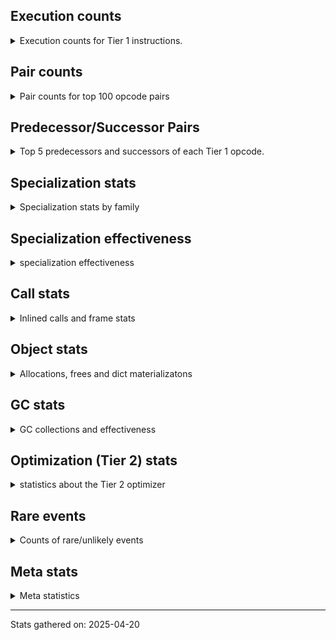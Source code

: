 ## Execution counts

<details>
<summary> Execution counts for Tier 1 instructions. </summary>


The "miss ratio" column shows the percentage of times the instruction
executed that it deoptimized. When this happens, the base unspecialized
instruction is not counted.

<table>
<thead>
<tr>
<th align="left">Name</th>
<th align="right">Base Count</th>
<th align="right">Head Count</th>
<th align="right">Change</th>
</tr>
</thead>
<tbody>
<tr>
<td align="left">JUMP_BACKWARD_NO_JIT</td>
<td align="right">87,289,257</td>
<td align="right">174</td>
<td align="right">-100.0%</td>
</tr>
<tr>
<td align="left">FOR_ITER_TUPLE</td>
<td align="right">1,426,041</td>
<td align="right">76,558</td>
<td align="right">-94.6%</td>
</tr>
<tr>
<td align="left">UNPACK_SEQUENCE_TWO_TUPLE</td>
<td align="right">1,430,142</td>
<td align="right">80,502</td>
<td align="right">-94.4%</td>
</tr>
<tr>
<td align="left">CONTAINS_OP_SET</td>
<td align="right">2,838,451</td>
<td align="right">774,340</td>
<td align="right">-72.7%</td>
</tr>
<tr>
<td align="left">TO_BOOL_INT</td>
<td align="right">4,386,758</td>
<td align="right">1,542,517</td>
<td align="right">-64.8%</td>
</tr>
<tr>
<td align="left">CALL_KW_BOUND_METHOD</td>
<td align="right">1,548,257</td>
<td align="right">768,127</td>
<td align="right">-50.4%</td>
</tr>
<tr>
<td align="left">JUMP_FORWARD</td>
<td align="right">2,843,238</td>
<td align="right">1,412,944</td>
<td align="right">-50.3%</td>
</tr>
<tr>
<td align="left">TO_BOOL_STR</td>
<td align="right">828,929</td>
<td align="right">412,713</td>
<td align="right">-50.2%</td>
</tr>
<tr>
<td align="left">COMPARE_OP</td>
<td align="right">1,425,135</td>
<td align="right">709,852</td>
<td align="right">-50.2%</td>
</tr>
<tr>
<td align="left">CALL_METHOD_DESCRIPTOR_FAST_WITH_KEYWORDS</td>
<td align="right">778,633</td>
<td align="right">388,209</td>
<td align="right">-50.1%</td>
</tr>
<tr>
<td align="left">COMPARE_OP_INT</td>
<td align="right">1,563,450</td>
<td align="right">783,140</td>
<td align="right">-49.9%</td>
</tr>
<tr>
<td align="left">CALL_LEN</td>
<td align="right">1,565,454</td>
<td align="right">785,129</td>
<td align="right">-49.8%</td>
</tr>
<tr>
<td align="left">CALL_BUILTIN_FAST</td>
<td align="right">9,060,374</td>
<td align="right">5,029,031</td>
<td align="right">-44.5%</td>
</tr>
<tr>
<td align="left">LOAD_CONST_MORTAL</td>
<td align="right">2,866,074</td>
<td align="right">1,625,686</td>
<td align="right">-43.3%</td>
</tr>
<tr>
<td align="left">TO_BOOL_LIST</td>
<td align="right">12,272,276</td>
<td align="right">7,148,463</td>
<td align="right">-41.8%</td>
</tr>
<tr>
<td align="left">UNPACK_SEQUENCE_TUPLE</td>
<td align="right">26,229,947</td>
<td align="right">15,919,594</td>
<td align="right">-39.3%</td>
</tr>
<tr>
<td align="left">STORE_FAST_STORE_FAST</td>
<td align="right">26,240,643</td>
<td align="right">15,929,823</td>
<td align="right">-39.3%</td>
</tr>
<tr>
<td align="left">POP_JUMP_IF_NONE</td>
<td align="right">9,558,519</td>
<td align="right">6,048,119</td>
<td align="right">-36.7%</td>
</tr>
<tr>
<td align="left">FOR_ITER</td>
<td align="right">14,497,092</td>
<td align="right">9,190,801</td>
<td align="right">-36.6%</td>
</tr>
<tr>
<td align="left">CALL_PY_GENERAL</td>
<td align="right">5,691,981</td>
<td align="right">3,627,830</td>
<td align="right">-36.3%</td>
</tr>
<tr>
<td align="left">LOAD_ATTR_METHOD_NO_DICT</td>
<td align="right">6,995,482</td>
<td align="right">4,473,003</td>
<td align="right">-36.1%</td>
</tr>
<tr>
<td align="left">CALL_NON_PY_GENERAL</td>
<td align="right">10,865,310</td>
<td align="right">6,963,564</td>
<td align="right">-35.9%</td>
</tr>
<tr>
<td align="left">BUILD_TUPLE</td>
<td align="right">27,540,986</td>
<td align="right">17,982,771</td>
<td align="right">-34.7%</td>
</tr>
<tr>
<td align="left">CALL_KW</td>
<td align="right">180</td>
<td align="right">240</td>
<td align="right">33.3%</td>
</tr>
<tr>
<td align="left">POP_JUMP_IF_TRUE</td>
<td align="right">23,925,426</td>
<td align="right">16,610,506</td>
<td align="right">-30.6%</td>
</tr>
<tr>
<td align="left">EXTENDED_ARG</td>
<td align="right">72,655,985</td>
<td align="right">50,474,189</td>
<td align="right">-30.5%</td>
</tr>
<tr>
<td align="left">POP_JUMP_IF_FALSE</td>
<td align="right">144,305,118</td>
<td align="right">102,034,221</td>
<td align="right">-29.3%</td>
</tr>
<tr>
<td align="left">TO_BOOL</td>
<td align="right">13,599,532</td>
<td align="right">9,620,302</td>
<td align="right">-29.3%</td>
</tr>
<tr>
<td align="left">STORE_DEREF</td>
<td align="right">1,447</td>
<td align="right">1,052</td>
<td align="right">-27.3%</td>
</tr>
<tr>
<td align="left">IS_OP</td>
<td align="right">103,563,196</td>
<td align="right">75,324,364</td>
<td align="right">-27.3%</td>
</tr>
<tr>
<td align="left">LOAD_FAST_BORROW</td>
<td align="right">393,416,529</td>
<td align="right">286,561,375</td>
<td align="right">-27.2%</td>
</tr>
<tr>
<td align="left">GET_ITER</td>
<td align="right">11,531,783</td>
<td align="right">8,491,089</td>
<td align="right">-26.4%</td>
</tr>
<tr>
<td align="left">CALL_ISINSTANCE</td>
<td align="right">10,871,720</td>
<td align="right">8,011,287</td>
<td align="right">-26.3%</td>
</tr>
<tr>
<td align="left">STORE_FAST</td>
<td align="right">147,085,760</td>
<td align="right">108,910,217</td>
<td align="right">-26.0%</td>
</tr>
<tr>
<td align="left">LOAD_FAST</td>
<td align="right">17,068,382</td>
<td align="right">12,647,426</td>
<td align="right">-25.9%</td>
</tr>
<tr>
<td align="left">CALL_TYPE_1</td>
<td align="right">5,823,732</td>
<td align="right">4,328,474</td>
<td align="right">-25.7%</td>
</tr>
<tr>
<td align="left">CALL_BUILTIN_O</td>
<td align="right">6,205,709</td>
<td align="right">4,645,508</td>
<td align="right">-25.1%</td>
</tr>
<tr>
<td align="left">LOAD_FAST_BORROW_LOAD_FAST_BORROW</td>
<td align="right">53,564,137</td>
<td align="right">40,170,263</td>
<td align="right">-25.0%</td>
</tr>
<tr>
<td align="left">LOAD_GLOBAL_MODULE</td>
<td align="right">143,686,681</td>
<td align="right">108,035,041</td>
<td align="right">-24.8%</td>
</tr>
<tr>
<td align="left">YIELD_VALUE</td>
<td align="right">81,314,272</td>
<td align="right">61,357,122</td>
<td align="right">-24.5%</td>
</tr>
<tr>
<td align="left">PUSH_NULL</td>
<td align="right">35,572,043</td>
<td align="right">26,923,996</td>
<td align="right">-24.3%</td>
</tr>
<tr>
<td align="left">LOAD_GLOBAL_BUILTIN</td>
<td align="right">28,433,396</td>
<td align="right">21,537,768</td>
<td align="right">-24.3%</td>
</tr>
<tr>
<td align="left">FOR_ITER_GEN</td>
<td align="right">64,640,710</td>
<td align="right">49,038,321</td>
<td align="right">-24.1%</td>
</tr>
<tr>
<td align="left">INTERPRETER_EXIT</td>
<td align="right">21,846,974</td>
<td align="right">16,643,493</td>
<td align="right">-23.8%</td>
</tr>
<tr>
<td align="left">POP_ITER</td>
<td align="right">6,872,949</td>
<td align="right">5,246,446</td>
<td align="right">-23.7%</td>
</tr>
<tr>
<td align="left">POP_TOP</td>
<td align="right">101,133,787</td>
<td align="right">77,339,913</td>
<td align="right">-23.5%</td>
</tr>
<tr>
<td align="left">RESUME_CHECK</td>
<td align="right">120,531,066</td>
<td align="right">92,394,660</td>
<td align="right">-23.3%</td>
</tr>
<tr>
<td align="left">LOAD_CONST_IMMORTAL</td>
<td align="right">53,446,977</td>
<td align="right">41,673,545</td>
<td align="right">-22.0%</td>
</tr>
<tr>
<td align="left">MAKE_CELL</td>
<td align="right">3,986</td>
<td align="right">3,129</td>
<td align="right">-21.5%</td>
</tr>
<tr>
<td align="left">MAKE_FUNCTION</td>
<td align="right">3,438</td>
<td align="right">2,713</td>
<td align="right">-21.1%</td>
</tr>
<tr>
<td align="left">LOAD_DEREF</td>
<td align="right">7,996</td>
<td align="right">6,344</td>
<td align="right">-20.7%</td>
</tr>
<tr>
<td align="left">TO_BOOL_BOOL</td>
<td align="right">22,770,500</td>
<td align="right">18,152,311</td>
<td align="right">-20.3%</td>
</tr>
<tr>
<td align="left">LOAD_SMALL_INT</td>
<td align="right">44,914,205</td>
<td align="right">35,848,410</td>
<td align="right">-20.2%</td>
</tr>
<tr>
<td align="left">BINARY_OP_SUBSCR_TUPLE_INT</td>
<td align="right">41,642,465</td>
<td align="right">33,451,398</td>
<td align="right">-19.7%</td>
</tr>
<tr>
<td align="left">RETURN_VALUE</td>
<td align="right">39,218,947</td>
<td align="right">31,673,531</td>
<td align="right">-19.2%</td>
</tr>
<tr>
<td align="left">SET_FUNCTION_ATTRIBUTE</td>
<td align="right">2,821</td>
<td align="right">2,293</td>
<td align="right">-18.7%</td>
</tr>
<tr>
<td align="left">FOR_ITER_LIST</td>
<td align="right">17,351,098</td>
<td align="right">14,360,432</td>
<td align="right">-17.2%</td>
</tr>
<tr>
<td align="left">STORE_SUBSCR_DICT</td>
<td align="right">4,269,889</td>
<td align="right">3,554,106</td>
<td align="right">-16.8%</td>
</tr>
<tr>
<td align="left">COPY_FREE_VARS</td>
<td align="right">4,270,280</td>
<td align="right">3,554,494</td>
<td align="right">-16.8%</td>
</tr>
<tr>
<td align="left">DICT_MERGE</td>
<td align="right">390,982</td>
<td align="right">325,461</td>
<td align="right">-16.8%</td>
</tr>
<tr>
<td align="left">LOAD_NAME</td>
<td align="right">9,701,632</td>
<td align="right">8,076,372</td>
<td align="right">-16.8%</td>
</tr>
<tr>
<td align="left">BUILD_MAP</td>
<td align="right">9,318,762</td>
<td align="right">7,757,644</td>
<td align="right">-16.8%</td>
</tr>
<tr>
<td align="left">BINARY_OP_SUBSCR_DICT</td>
<td align="right">4,269,333</td>
<td align="right">3,554,200</td>
<td align="right">-16.8%</td>
</tr>
<tr>
<td align="left">END_FOR</td>
<td align="right">390,831</td>
<td align="right">325,367</td>
<td align="right">-16.7%</td>
</tr>
<tr>
<td align="left">CALL_BUILTIN_FAST_WITH_KEYWORDS</td>
<td align="right">4,270,190</td>
<td align="right">3,555,111</td>
<td align="right">-16.7%</td>
</tr>
<tr>
<td align="left">CALL_BOUND_METHOD_EXACT_ARGS</td>
<td align="right">9,317,193</td>
<td align="right">7,756,972</td>
<td align="right">-16.7%</td>
</tr>
<tr>
<td align="left">LOAD_ATTR_SLOT</td>
<td align="right">9,323,467</td>
<td align="right">7,762,232</td>
<td align="right">-16.7%</td>
</tr>
<tr>
<td align="left">CALL_PY_EXACT_ARGS</td>
<td align="right">17,874,561</td>
<td align="right">14,882,889</td>
<td align="right">-16.7%</td>
</tr>
<tr>
<td align="left">CONTAINS_OP_DICT</td>
<td align="right">5,051,151</td>
<td align="right">4,205,972</td>
<td align="right">-16.7%</td>
</tr>
<tr>
<td align="left">RETURN_GENERATOR</td>
<td align="right">392,552</td>
<td align="right">326,885</td>
<td align="right">-16.7%</td>
</tr>
<tr>
<td align="left">CALL_FUNCTION_EX</td>
<td align="right">391,766</td>
<td align="right">326,237</td>
<td align="right">-16.7%</td>
</tr>
<tr>
<td align="left">CALL_BUILTIN_CLASS</td>
<td align="right">390,816</td>
<td align="right">325,476</td>
<td align="right">-16.7%</td>
</tr>
<tr>
<td align="left">LOAD_ATTR</td>
<td align="right">12,843,080</td>
<td align="right">10,697,010</td>
<td align="right">-16.7%</td>
</tr>
<tr>
<td align="left">LOAD_ATTR_INSTANCE_VALUE</td>
<td align="right">13,237,228</td>
<td align="right">11,025,724</td>
<td align="right">-16.7%</td>
</tr>
<tr>
<td align="left">LOAD_ATTR_METHOD_WITH_VALUES</td>
<td align="right">4,672,429</td>
<td align="right">3,892,036</td>
<td align="right">-16.7%</td>
</tr>
<tr>
<td align="left">SWAP</td>
<td align="right">4,283,409</td>
<td align="right">3,568,037</td>
<td align="right">-16.7%</td>
</tr>
<tr>
<td align="left">BINARY_OP_SUBSCR_LIST_INT</td>
<td align="right">391,315</td>
<td align="right">326,230</td>
<td align="right">-16.6%</td>
</tr>
<tr>
<td align="left">NOP</td>
<td align="right">1,175,484</td>
<td align="right">980,151</td>
<td align="right">-16.6%</td>
</tr>
<tr>
<td align="left">LOAD_GLOBAL</td>
<td align="right">3,148</td>
<td align="right">3,668</td>
<td align="right">16.5%</td>
</tr>
<tr>
<td align="left">BINARY_OP</td>
<td align="right">406,115</td>
<td align="right">340,514</td>
<td align="right">-16.2%</td>
</tr>
<tr>
<td align="left">POP_JUMP_IF_NOT_NONE</td>
<td align="right">406,137</td>
<td align="right">340,617</td>
<td align="right">-16.1%</td>
</tr>
<tr>
<td align="left">LOAD_ATTR_PROPERTY</td>
<td align="right">420</td>
<td align="right">355</td>
<td align="right">-15.5%</td>
</tr>
<tr>
<td align="left">DELETE_SUBSCR</td>
<td align="right">1,315</td>
<td align="right">1,112</td>
<td align="right">-15.4%</td>
</tr>
<tr>
<td align="left">CALL_METHOD_DESCRIPTOR_FAST</td>
<td align="right">510,078</td>
<td align="right">443,067</td>
<td align="right">-13.1%</td>
</tr>
<tr>
<td align="left">CALL_METHOD_DESCRIPTOR_NOARGS</td>
<td align="right">1,107</td>
<td align="right">971</td>
<td align="right">-12.3%</td>
</tr>
<tr>
<td align="left">TO_BOOL_NONE</td>
<td align="right">4,299</td>
<td align="right">3,811</td>
<td align="right">-11.4%</td>
</tr>
<tr>
<td align="left">IMPORT_NAME</td>
<td align="right">1,829</td>
<td align="right">1,629</td>
<td align="right">-10.9%</td>
</tr>
<tr>
<td align="left">IMPORT_FROM</td>
<td align="right">1,855</td>
<td align="right">1,655</td>
<td align="right">-10.8%</td>
</tr>
<tr>
<td align="left">LOAD_ATTR_NONDESCRIPTOR_WITH_VALUES</td>
<td align="right">2,065</td>
<td align="right">1,856</td>
<td align="right">-10.1%</td>
</tr>
<tr>
<td align="left">EXIT_INIT_CHECK</td>
<td align="right">1,542</td>
<td align="right">1,404</td>
<td align="right">-8.9%</td>
</tr>
<tr>
<td align="left">CALL_ALLOC_AND_ENTER_INIT</td>
<td align="right">1,542</td>
<td align="right">1,404</td>
<td align="right">-8.9%</td>
</tr>
<tr>
<td align="left">UNPACK_SEQUENCE</td>
<td align="right">614</td>
<td align="right">668</td>
<td align="right">8.8%</td>
</tr>
<tr>
<td align="left">CALL_METHOD_DESCRIPTOR_O</td>
<td align="right">3,153</td>
<td align="right">2,876</td>
<td align="right">-8.8%</td>
</tr>
<tr>
<td align="left">BUILD_LIST</td>
<td align="right">15,597</td>
<td align="right">14,320</td>
<td align="right">-8.2%</td>
</tr>
<tr>
<td align="left">LOAD_FAST_AND_CLEAR</td>
<td align="right">2,495</td>
<td align="right">2,346</td>
<td align="right">-6.0%</td>
</tr>
<tr>
<td align="left">CALL_KW_PY</td>
<td align="right">2,476</td>
<td align="right">2,332</td>
<td align="right">-5.8%</td>
</tr>
<tr>
<td align="left">CALL</td>
<td align="right">5,958</td>
<td align="right">6,291</td>
<td align="right">5.6%</td>
</tr>
<tr>
<td align="left">LOAD_ATTR_MODULE</td>
<td align="right">12,180,741</td>
<td align="right">11,530,576</td>
<td align="right">-5.3%</td>
</tr>
<tr>
<td align="left">CALL_LIST_APPEND</td>
<td align="right">10,171</td>
<td align="right">9,751</td>
<td align="right">-4.1%</td>
</tr>
<tr>
<td align="left">STORE_ATTR_INSTANCE_VALUE</td>
<td align="right">18,141</td>
<td align="right">17,433</td>
<td align="right">-3.9%</td>
</tr>
<tr>
<td align="left">STORE_ATTR_SLOT</td>
<td align="right">4,966</td>
<td align="right">4,790</td>
<td align="right">-3.5%</td>
</tr>
<tr>
<td align="left">COPY</td>
<td align="right">12,562</td>
<td align="right">12,151</td>
<td align="right">-3.3%</td>
</tr>
<tr>
<td align="left">FOR_ITER_RANGE</td>
<td align="right">131,713</td>
<td align="right">128,741</td>
<td align="right">-2.3%</td>
</tr>
<tr>
<td align="left">LIST_APPEND</td>
<td align="right">132,534</td>
<td align="right">129,557</td>
<td align="right">-2.2%</td>
</tr>
<tr>
<td align="left">CALL_KW_NON_PY</td>
<td align="right">132,950</td>
<td align="right">129,966</td>
<td align="right">-2.2%</td>
</tr>
<tr>
<td align="left">DELETE_ATTR</td>
<td align="right">65</td>
<td align="right">64</td>
<td align="right">-1.5%</td>
</tr>
<tr>
<td align="left">LOAD_ATTR_CLASS</td>
<td align="right">993</td>
<td align="right">978</td>
<td align="right">-1.5%</td>
</tr>
<tr>
<td align="left">LOAD_ATTR_CLASS_WITH_METACLASS_CHECK</td>
<td align="right">665</td>
<td align="right">658</td>
<td align="right">-1.1%</td>
</tr>
<tr>
<td align="left">BINARY_OP_SUBSCR_GETITEM</td>
<td align="right">290</td>
<td align="right">287</td>
<td align="right">-1.0%</td>
</tr>
<tr>
<td align="left">LOAD_ATTR_METHOD_LAZY_DICT</td>
<td align="right">196</td>
<td align="right">194</td>
<td align="right">-1.0%</td>
</tr>
<tr>
<td align="left">TO_BOOL_ALWAYS_TRUE</td>
<td align="right">654</td>
<td align="right">648</td>
<td align="right">-0.9%</td>
</tr>
<tr>
<td align="left">CALL_INTRINSIC_1</td>
<td align="right">460</td>
<td align="right">456</td>
<td align="right">-0.9%</td>
</tr>
<tr>
<td align="left">LIST_EXTEND</td>
<td align="right">466</td>
<td align="right">462</td>
<td align="right">-0.9%</td>
</tr>
<tr>
<td align="left">BINARY_OP_SUBTRACT_INT</td>
<td align="right">1,283</td>
<td align="right">1,272</td>
<td align="right">-0.9%</td>
</tr>
<tr>
<td align="left">BINARY_OP_ADD_UNICODE</td>
<td align="right">7,345</td>
<td align="right">7,286</td>
<td align="right">-0.8%</td>
</tr>
<tr>
<td align="left">BINARY_OP_SUBTRACT_FLOAT</td>
<td align="right">129</td>
<td align="right">128</td>
<td align="right">-0.8%</td>
</tr>
<tr>
<td align="left">UNPACK_SEQUENCE_LIST</td>
<td align="right">260</td>
<td align="right">258</td>
<td align="right">-0.8%</td>
</tr>
<tr>
<td align="left">LOAD_ATTR_NONDESCRIPTOR_NO_DICT</td>
<td align="right">782</td>
<td align="right">776</td>
<td align="right">-0.8%</td>
</tr>
<tr>
<td align="left">STORE_SLICE</td>
<td align="right">262</td>
<td align="right">260</td>
<td align="right">-0.8%</td>
</tr>
<tr>
<td align="left">JUMP_BACKWARD_NO_INTERRUPT</td>
<td align="right">3,410</td>
<td align="right">3,384</td>
<td align="right">-0.8%</td>
</tr>
<tr>
<td align="left">CHECK_EXC_MATCH</td>
<td align="right">3,422</td>
<td align="right">3,396</td>
<td align="right">-0.8%</td>
</tr>
<tr>
<td align="left">POP_EXCEPT</td>
<td align="right">3,422</td>
<td align="right">3,396</td>
<td align="right">-0.8%</td>
</tr>
<tr>
<td align="left">PUSH_EXC_INFO</td>
<td align="right">3,422</td>
<td align="right">3,396</td>
<td align="right">-0.8%</td>
</tr>
<tr>
<td align="left">LOAD_SUPER_ATTR_METHOD</td>
<td align="right">264</td>
<td align="right">262</td>
<td align="right">-0.8%</td>
</tr>
<tr>
<td align="left">STORE_FAST_LOAD_FAST</td>
<td align="right">847</td>
<td align="right">841</td>
<td align="right">-0.7%</td>
</tr>
<tr>
<td align="left">CONTAINS_OP</td>
<td align="right">3,560</td>
<td align="right">3,535</td>
<td align="right">-0.7%</td>
</tr>
<tr>
<td align="left">STORE_SUBSCR_LIST_INT</td>
<td align="right">1,876</td>
<td align="right">1,864</td>
<td align="right">-0.6%</td>
</tr>
<tr>
<td align="left">BINARY_OP_INPLACE_ADD_UNICODE</td>
<td align="right">157</td>
<td align="right">156</td>
<td align="right">-0.6%</td>
</tr>
<tr>
<td align="left">BINARY_OP_ADD_INT</td>
<td align="right">3,443</td>
<td align="right">3,424</td>
<td align="right">-0.6%</td>
</tr>
<tr>
<td align="left">LOAD_FAST_LOAD_FAST</td>
<td align="right">576</td>
<td align="right">573</td>
<td align="right">-0.5%</td>
</tr>
<tr>
<td align="left">COMPARE_OP_STR</td>
<td align="right">2,598</td>
<td align="right">2,585</td>
<td align="right">-0.5%</td>
</tr>
<tr>
<td align="left">STORE_ATTR</td>
<td align="right">3,752</td>
<td align="right">3,770</td>
<td align="right">0.5%</td>
</tr>
<tr>
<td align="left">RESUME</td>
<td align="right">638</td>
<td align="right">635</td>
<td align="right">-0.5%</td>
</tr>
<tr>
<td align="left">CALL_TUPLE_1</td>
<td align="right">857</td>
<td align="right">853</td>
<td align="right">-0.5%</td>
</tr>
<tr>
<td align="left">BINARY_SLICE</td>
<td align="right">1,858</td>
<td align="right">1,850</td>
<td align="right">-0.4%</td>
</tr>
<tr>
<td align="left">LOAD_CONST</td>
<td align="right">1,452</td>
<td align="right">1,446</td>
<td align="right">-0.4%</td>
</tr>
<tr>
<td align="left">CALL_STR_1</td>
<td align="right">10,879,113</td>
<td align="right">10,879,104</td>
<td align="right">-0.0%</td>
</tr>
<tr>
<td align="left">BINARY_OP_SUBSCR_STR_INT</td>
<td align="right">388</td>
<td align="right">388</td>
<td align="right">0.0%</td>
</tr>
<tr>
<td align="left">STORE_NAME</td>
<td align="right">258</td>
<td align="right">258</td>
<td align="right">0.0%</td>
</tr>
<tr>
<td align="left">BINARY_OP_EXTEND</td>
<td align="right">186</td>
<td align="right">186</td>
<td align="right">0.0%</td>
</tr>
<tr>
<td align="left">JUMP_BACKWARD</td>
<td align="right">98</td>
<td align="right">98</td>
<td align="right">0.0%</td>
</tr>
<tr>
<td align="left">STORE_SUBSCR</td>
<td align="right">69</td>
<td align="right">69</td>
<td align="right">0.0%</td>
</tr>
<tr>
<td align="left">LOAD_SPECIAL</td>
<td align="right">36</td>
<td align="right">36</td>
<td align="right">0.0%</td>
</tr>
<tr>
<td align="left">UNARY_NOT</td>
<td align="right">31</td>
<td align="right">31</td>
<td align="right">0.0%</td>
</tr>
<tr>
<td align="left">BINARY_OP_MULTIPLY_INT</td>
<td align="right">22</td>
<td align="right">22</td>
<td align="right">0.0%</td>
</tr>
<tr>
<td align="left">BUILD_SLICE</td>
<td align="right">21</td>
<td align="right">21</td>
<td align="right">0.0%</td>
</tr>
<tr>
<td align="left">LOAD_BUILD_CLASS</td>
<td align="right">18</td>
<td align="right">18</td>
<td align="right">0.0%</td>
</tr>
<tr>
<td align="left">LOAD_LOCALS</td>
<td align="right">18</td>
<td align="right">18</td>
<td align="right">0.0%</td>
</tr>
<tr>
<td align="left">LOAD_FAST_CHECK</td>
<td align="right">15</td>
<td align="right">15</td>
<td align="right">0.0%</td>
</tr>
<tr>
<td align="left">UNARY_INVERT</td>
<td align="right">8</td>
<td align="right">8</td>
<td align="right">0.0%</td>
</tr>
<tr>
<td align="left">LOAD_SUPER_ATTR</td>
<td align="right">4</td>
<td align="right">4</td>
<td align="right">0.0%</td>
</tr>
<tr>
<td align="left">COMPARE_OP_FLOAT</td>
<td align="right">2</td>
<td align="right">2</td>
<td align="right">0.0%</td>
</tr>
<tr>
<td align="left">JUMP_BACKWARD_JIT</td>
<td align="right"></td>
<td align="right">64,949,105</td>
<td align="right"></td>
</tr>
<tr>
<td align="left">ENTER_EXECUTOR</td>
<td align="right"></td>
<td align="right">1,404,033</td>
<td align="right"></td>
</tr>
<tr>
<td align="left">NOT_TAKEN</td>
<td align="right"></td>
<td align="right">765,893</td>
<td align="right"></td>
</tr>
</tbody>
</table>


</details>

## Pair counts

<details>
<summary> Pair counts for top 100 opcode pairs </summary>


Pairs of specialized operations that deoptimize and are then followed by
the corresponding unspecialized instruction are not counted as pairs.

Not included in comparative output.


</details>

## Predecessor/Successor Pairs

<details>
<summary> Top 5 predecessors and successors of each Tier 1 opcode. </summary>


This does not include the unspecialized instructions that occur after a
specialized instruction deoptimizes.

Not included in comparative output.


</details>

## Specialization stats

<details>
<summary> Specialization stats by family </summary>

### BINARY_OP

<details>
<summary> specialization stats for BINARY_OP family </summary>

<table>
<thead>
<tr>
<th align="left">Kind</th>
<th align="right">Base Count</th>
<th align="right">Base Ratio</th>
<th align="right">Head Count</th>
<th align="right">Head Ratio</th>
<th align="right">Change</th>
</tr>
</thead>
<tbody>
<tr>
<td align="left">
hit
<details>
<summary>ⓘ</summary>

Specialized instructions that complete.
</details>
</td>
<td align="right">46,707,611</td>
<td align="right">99.1%</td>
<td align="right">37,671,147</td>
<td align="right">99.1%</td>
<td align="right">-19.3%</td>
</tr>
<tr>
<td align="left">
deferred
<details>
<summary>ⓘ</summary>

Lists the number of "deferred" (i.e. not specialized) instructions executed.
</details>
</td>
<td align="right">404,586</td>
<td align="right">0.9%</td>
<td align="right">338,939</td>
<td align="right">0.9%</td>
<td align="right">-16.2%</td>
</tr>
<tr>
<td align="left">
miss
<details>
<summary>ⓘ</summary>

Specialized instructions that deopt.
</details>
</td>
<td align="right">33</td>
<td align="right">0.0%</td>
<td align="right">33</td>
<td align="right">0.0%</td>
<td align="right">0.0%</td>
</tr>
</tbody>
</table>

<table>
<thead>
<tr>
<th align="left">Success</th>
<th align="right">Base Count</th>
<th align="right">Base Ratio</th>
<th align="right">Head Count</th>
<th align="right">Head Ratio</th>
<th align="right">Change</th>
</tr>
</thead>
<tbody>
<tr>
<td align="left">Success</td>
<td align="right">343</td>
<td align="right">22.4%</td>
<td align="right">363</td>
<td align="right">23.0%</td>
<td align="right">5.8%</td>
</tr>
<tr>
<td align="left">Failure</td>
<td align="right">1,186</td>
<td align="right">77.6%</td>
<td align="right">1,212</td>
<td align="right">77.0%</td>
<td align="right">2.2%</td>
</tr>
</tbody>
</table>

<table>
<thead>
<tr>
<th align="left">Failure kind</th>
<th align="right">Base Count</th>
<th align="right">Base Ratio</th>
<th align="right">Head Count</th>
<th align="right">Head Ratio</th>
<th align="right">Change</th>
</tr>
</thead>
<tbody>
<tr>
<td align="left">add other</td>
<td align="right">115</td>
<td align="right">9.7%</td>
<td align="right">132</td>
<td align="right">10.9%</td>
<td align="right">14.8%</td>
</tr>
<tr>
<td align="left">remainder</td>
<td align="right">347</td>
<td align="right">29.3%</td>
<td align="right">364</td>
<td align="right">30.0%</td>
<td align="right">4.9%</td>
</tr>
<tr>
<td align="left">subscr tuple slice</td>
<td align="right">111</td>
<td align="right">9.4%</td>
<td align="right">109</td>
<td align="right">9.0%</td>
<td align="right">-1.8%</td>
</tr>
<tr>
<td align="left">subscr list slice</td>
<td align="right">171</td>
<td align="right">14.4%</td>
<td align="right">169</td>
<td align="right">13.9%</td>
<td align="right">-1.2%</td>
</tr>
<tr>
<td align="left">out of range</td>
<td align="right">311</td>
<td align="right">26.2%</td>
<td align="right">309</td>
<td align="right">25.5%</td>
<td align="right">-0.6%</td>
</tr>
<tr>
<td align="left">multiply different types</td>
<td align="right">129</td>
<td align="right">10.9%</td>
<td align="right">129</td>
<td align="right">10.6%</td>
<td align="right">0.0%</td>
</tr>
<tr>
<td align="left">and different types</td>
<td align="right">2</td>
<td align="right">0.2%</td>
<td align="right"></td>
<td align="right"></td>
<td align="right"></td>
</tr>
</tbody>
</table>


</details>

### BINARY_SLICE

<details>
<summary> specialization stats for BINARY_SLICE family </summary>

<table>
<thead>
<tr>
<th align="left">Kind</th>
<th align="right">Base Count</th>
<th align="right">Base Ratio</th>
<th align="right">Head Count</th>
<th align="right">Head Ratio</th>
<th align="right">Change</th>
</tr>
</thead>
<tbody>
<tr>
<td align="left">
deferred
<details>
<summary>ⓘ</summary>

Lists the number of "deferred" (i.e. not specialized) instructions executed.
</details>
</td>
<td align="right">1,858</td>
<td align="right">100.0%</td>
<td align="right">1,850</td>
<td align="right">100.0%</td>
<td align="right">-0.4%</td>
</tr>
</tbody>
</table>


</details>

### CALL

<details>
<summary> specialization stats for CALL family </summary>

<table>
<thead>
<tr>
<th align="left">Kind</th>
<th align="right">Base Count</th>
<th align="right">Base Ratio</th>
<th align="right">Head Count</th>
<th align="right">Head Ratio</th>
<th align="right">Change</th>
</tr>
</thead>
<tbody>
<tr>
<td align="left">
hit
<details>
<summary>ⓘ</summary>

Specialized instructions that complete.
</details>
</td>
<td align="right">86,877,565</td>
<td align="right">100.0%</td>
<td align="right">68,799,088</td>
<td align="right">100.0%</td>
<td align="right">-20.8%</td>
</tr>
<tr>
<td align="left">
miss
<details>
<summary>ⓘ</summary>

Specialized instructions that deopt.
</details>
</td>
<td align="right">4,031</td>
<td align="right">0.0%</td>
<td align="right">3,996</td>
<td align="right">0.0%</td>
<td align="right">-0.9%</td>
</tr>
<tr>
<td align="left">
deferred
<details>
<summary>ⓘ</summary>

Lists the number of "deferred" (i.e. not specialized) instructions executed.
</details>
</td>
<td align="right">5,739</td>
<td align="right">0.0%</td>
<td align="right">5,698</td>
<td align="right">0.0%</td>
<td align="right">-0.7%</td>
</tr>
</tbody>
</table>

<table>
<thead>
<tr>
<th align="left">Success</th>
<th align="right">Base Count</th>
<th align="right">Base Ratio</th>
<th align="right">Head Count</th>
<th align="right">Head Ratio</th>
<th align="right">Change</th>
</tr>
</thead>
<tbody>
<tr>
<td align="left">Success</td>
<td align="right">4,250</td>
<td align="right">100.0%</td>
<td align="right">4,589</td>
<td align="right">100.0%</td>
<td align="right">8.0%</td>
</tr>
<tr>
<td align="left">Failure</td>
<td align="right">0</td>
<td align="right">0.0%</td>
<td align="right">0</td>
<td align="right">0.0%</td>
<td align="right"></td>
</tr>
</tbody>
</table>

<table>
<thead>
<tr>
<th align="left">Failure kind</th>
<th align="right">Base Count</th>
<th align="right">Base Ratio</th>
<th align="right">Head Count</th>
<th align="right">Head Ratio</th>
<th align="right">Change</th>
</tr>
</thead>
<tbody>
<tr>
<td align="left">init not python</td>
<td align="right">1</td>
<td align="right">1 / 0 !!</td>
<td align="right">21</td>
<td align="right">21 / 0 !!</td>
<td align="right">2,000.0%</td>
</tr>
</tbody>
</table>


</details>

### CALL_KW

<details>
<summary> specialization stats for CALL_KW family </summary>

<table>
<thead>
<tr>
<th align="left">Kind</th>
<th align="right">Base Count</th>
<th align="right">Base Ratio</th>
<th align="right">Head Count</th>
<th align="right">Head Ratio</th>
<th align="right">Change</th>
</tr>
</thead>
<tbody>
<tr>
<td align="left">
deferred
<details>
<summary>ⓘ</summary>

Lists the number of "deferred" (i.e. not specialized) instructions executed.
</details>
</td>
<td align="right">28</td>
<td align="right">15.6%</td>
<td align="right">28</td>
<td align="right">11.7%</td>
<td align="right">0.0%</td>
</tr>
</tbody>
</table>

<table>
<thead>
<tr>
<th align="left">Success</th>
<th align="right">Base Count</th>
<th align="right">Base Ratio</th>
<th align="right">Head Count</th>
<th align="right">Head Ratio</th>
<th align="right">Change</th>
</tr>
</thead>
<tbody>
<tr>
<td align="left">Success</td>
<td align="right">152</td>
<td align="right">100.0%</td>
<td align="right">212</td>
<td align="right">100.0%</td>
<td align="right">39.5%</td>
</tr>
<tr>
<td align="left">Failure</td>
<td align="right">0</td>
<td align="right">0.0%</td>
<td align="right">0</td>
<td align="right">0.0%</td>
<td align="right"></td>
</tr>
</tbody>
</table>


</details>

### COMPARE_OP

<details>
<summary> specialization stats for COMPARE_OP family </summary>

<table>
<thead>
<tr>
<th align="left">Kind</th>
<th align="right">Base Count</th>
<th align="right">Base Ratio</th>
<th align="right">Head Count</th>
<th align="right">Head Ratio</th>
<th align="right">Change</th>
</tr>
</thead>
<tbody>
<tr>
<td align="left">
deferred
<details>
<summary>ⓘ</summary>

Lists the number of "deferred" (i.e. not specialized) instructions executed.
</details>
</td>
<td align="right">1,424,383</td>
<td align="right">47.6%</td>
<td align="right">709,274</td>
<td align="right">47.4%</td>
<td align="right">-50.2%</td>
</tr>
<tr>
<td align="left">
hit
<details>
<summary>ⓘ</summary>

Specialized instructions that complete.
</details>
</td>
<td align="right">1,566,040</td>
<td align="right">52.4%</td>
<td align="right">785,717</td>
<td align="right">52.5%</td>
<td align="right">-49.8%</td>
</tr>
<tr>
<td align="left">
miss
<details>
<summary>ⓘ</summary>

Specialized instructions that deopt.
</details>
</td>
<td align="right">10</td>
<td align="right">0.0%</td>
<td align="right">10</td>
<td align="right">0.0%</td>
<td align="right">0.0%</td>
</tr>
</tbody>
</table>

<table>
<thead>
<tr>
<th align="left">Success</th>
<th align="right">Base Count</th>
<th align="right">Base Ratio</th>
<th align="right">Head Count</th>
<th align="right">Head Ratio</th>
<th align="right">Change</th>
</tr>
</thead>
<tbody>
<tr>
<td align="left">Failure</td>
<td align="right">576</td>
<td align="right">76.6%</td>
<td align="right">402</td>
<td align="right">69.6%</td>
<td align="right">-30.2%</td>
</tr>
<tr>
<td align="left">Success</td>
<td align="right">176</td>
<td align="right">23.4%</td>
<td align="right">176</td>
<td align="right">30.4%</td>
<td align="right">0.0%</td>
</tr>
</tbody>
</table>

<table>
<thead>
<tr>
<th align="left">Failure kind</th>
<th align="right">Base Count</th>
<th align="right">Base Ratio</th>
<th align="right">Head Count</th>
<th align="right">Head Ratio</th>
<th align="right">Change</th>
</tr>
</thead>
<tbody>
<tr>
<td align="left">different types</td>
<td align="right">440</td>
<td align="right">76.4%</td>
<td align="right">266</td>
<td align="right">66.2%</td>
<td align="right">-39.5%</td>
</tr>
<tr>
<td align="left">tuple</td>
<td align="right">93</td>
<td align="right">16.1%</td>
<td align="right">93</td>
<td align="right">23.1%</td>
<td align="right">0.0%</td>
</tr>
<tr>
<td align="left">other</td>
<td align="right">43</td>
<td align="right">7.5%</td>
<td align="right">43</td>
<td align="right">10.7%</td>
<td align="right">0.0%</td>
</tr>
</tbody>
</table>


</details>

### CONTAINS_OP

<details>
<summary> specialization stats for CONTAINS_OP family </summary>

<table>
<thead>
<tr>
<th align="left">Kind</th>
<th align="right">Base Count</th>
<th align="right">Base Ratio</th>
<th align="right">Head Count</th>
<th align="right">Head Ratio</th>
<th align="right">Change</th>
</tr>
</thead>
<tbody>
<tr>
<td align="left">
hit
<details>
<summary>ⓘ</summary>

Specialized instructions that complete.
</details>
</td>
<td align="right">7,889,602</td>
<td align="right">100.0%</td>
<td align="right">4,980,312</td>
<td align="right">99.9%</td>
<td align="right">-36.9%</td>
</tr>
<tr>
<td align="left">
deferred
<details>
<summary>ⓘ</summary>

Lists the number of "deferred" (i.e. not specialized) instructions executed.
</details>
</td>
<td align="right">3,216</td>
<td align="right">0.0%</td>
<td align="right">3,191</td>
<td align="right">0.1%</td>
<td align="right">-0.8%</td>
</tr>
</tbody>
</table>

<table>
<thead>
<tr>
<th align="left">Success</th>
<th align="right">Base Count</th>
<th align="right">Base Ratio</th>
<th align="right">Head Count</th>
<th align="right">Head Ratio</th>
<th align="right">Change</th>
</tr>
</thead>
<tbody>
<tr>
<td align="left">Success</td>
<td align="right">8</td>
<td align="right">2.3%</td>
<td align="right">8</td>
<td align="right">2.3%</td>
<td align="right">0.0%</td>
</tr>
<tr>
<td align="left">Failure</td>
<td align="right">336</td>
<td align="right">97.7%</td>
<td align="right">336</td>
<td align="right">97.7%</td>
<td align="right">0.0%</td>
</tr>
</tbody>
</table>

<table>
<thead>
<tr>
<th align="left">Failure kind</th>
<th align="right">Base Count</th>
<th align="right">Base Ratio</th>
<th align="right">Head Count</th>
<th align="right">Head Ratio</th>
<th align="right">Change</th>
</tr>
</thead>
<tbody>
<tr>
<td align="left">str</td>
<td align="right">203</td>
<td align="right">60.4%</td>
<td align="right">203</td>
<td align="right">60.4%</td>
<td align="right">0.0%</td>
</tr>
<tr>
<td align="left">list</td>
<td align="right">90</td>
<td align="right">26.8%</td>
<td align="right">90</td>
<td align="right">26.8%</td>
<td align="right">0.0%</td>
</tr>
<tr>
<td align="left">other</td>
<td align="right">43</td>
<td align="right">12.8%</td>
<td align="right">43</td>
<td align="right">12.8%</td>
<td align="right">0.0%</td>
</tr>
</tbody>
</table>


</details>

### FOR_ITER

<details>
<summary> specialization stats for FOR_ITER family </summary>

<table>
<thead>
<tr>
<th align="left">Kind</th>
<th align="right">Base Count</th>
<th align="right">Base Ratio</th>
<th align="right">Head Count</th>
<th align="right">Head Ratio</th>
<th align="right">Change</th>
</tr>
</thead>
<tbody>
<tr>
<td align="left">
deferred
<details>
<summary>ⓘ</summary>

Lists the number of "deferred" (i.e. not specialized) instructions executed.
</details>
</td>
<td align="right">14,492,247</td>
<td align="right">14.8%</td>
<td align="right">9,187,296</td>
<td align="right">12.6%</td>
<td align="right">-36.6%</td>
</tr>
<tr>
<td align="left">
hit
<details>
<summary>ⓘ</summary>

Specialized instructions that complete.
</details>
</td>
<td align="right">83,541,608</td>
<td align="right">85.2%</td>
<td align="right">63,596,511</td>
<td align="right">87.4%</td>
<td align="right">-23.9%</td>
</tr>
<tr>
<td align="left">
miss
<details>
<summary>ⓘ</summary>

Specialized instructions that deopt.
</details>
</td>
<td align="right">7,954</td>
<td align="right">0.0%</td>
<td align="right">7,541</td>
<td align="right">0.0%</td>
<td align="right">-5.2%</td>
</tr>
</tbody>
</table>

<table>
<thead>
<tr>
<th align="left">Success</th>
<th align="right">Base Count</th>
<th align="right">Base Ratio</th>
<th align="right">Head Count</th>
<th align="right">Head Ratio</th>
<th align="right">Change</th>
</tr>
</thead>
<tbody>
<tr>
<td align="left">Failure</td>
<td align="right">4,753</td>
<td align="right">95.8%</td>
<td align="right">3,412</td>
<td align="right">94.3%</td>
<td align="right">-28.2%</td>
</tr>
<tr>
<td align="left">Success</td>
<td align="right">207</td>
<td align="right">4.2%</td>
<td align="right">207</td>
<td align="right">5.7%</td>
<td align="right">0.0%</td>
</tr>
</tbody>
</table>

<table>
<thead>
<tr>
<th align="left">Failure kind</th>
<th align="right">Base Count</th>
<th align="right">Base Ratio</th>
<th align="right">Head Count</th>
<th align="right">Head Ratio</th>
<th align="right">Change</th>
</tr>
</thead>
<tbody>
<tr>
<td align="left">itertools</td>
<td align="right">1,179</td>
<td align="right">24.8%</td>
<td align="right">295</td>
<td align="right">8.6%</td>
<td align="right">-75.0%</td>
</tr>
<tr>
<td align="left">dict items</td>
<td align="right">43</td>
<td align="right">0.9%</td>
<td align="right">22</td>
<td align="right">0.6%</td>
<td align="right">-48.8%</td>
</tr>
<tr>
<td align="left">other</td>
<td align="right">1,354</td>
<td align="right">28.5%</td>
<td align="right">1,117</td>
<td align="right">32.7%</td>
<td align="right">-17.5%</td>
</tr>
<tr>
<td align="left">dict values</td>
<td align="right">1,846</td>
<td align="right">38.8%</td>
<td align="right">1,651</td>
<td align="right">48.4%</td>
<td align="right">-10.6%</td>
</tr>
<tr>
<td align="left">set</td>
<td align="right">56</td>
<td align="right">1.2%</td>
<td align="right">53</td>
<td align="right">1.6%</td>
<td align="right">-5.4%</td>
</tr>
<tr>
<td align="left">zip</td>
<td align="right">118</td>
<td align="right">2.5%</td>
<td align="right">117</td>
<td align="right">3.4%</td>
<td align="right">-0.8%</td>
</tr>
<tr>
<td align="left">dict keys</td>
<td align="right">91</td>
<td align="right">1.9%</td>
<td align="right">91</td>
<td align="right">2.7%</td>
<td align="right">0.0%</td>
</tr>
<tr>
<td align="left">enumerate</td>
<td align="right">66</td>
<td align="right">1.4%</td>
<td align="right">66</td>
<td align="right">1.9%</td>
<td align="right">0.0%</td>
</tr>
</tbody>
</table>


</details>

### LOAD_ATTR

<details>
<summary> specialization stats for LOAD_ATTR family </summary>

<table>
<thead>
<tr>
<th align="left">Kind</th>
<th align="right">Base Count</th>
<th align="right">Base Ratio</th>
<th align="right">Head Count</th>
<th align="right">Head Ratio</th>
<th align="right">Change</th>
</tr>
</thead>
<tbody>
<tr>
<td align="left">
deferred
<details>
<summary>ⓘ</summary>

Lists the number of "deferred" (i.e. not specialized) instructions executed.
</details>
</td>
<td align="right">12,835,469</td>
<td align="right">21.7%</td>
<td align="right">10,689,334</td>
<td align="right">21.6%</td>
<td align="right">-16.7%</td>
</tr>
<tr>
<td align="left">
hit
<details>
<summary>ⓘ</summary>

Specialized instructions that complete.
</details>
</td>
<td align="right">46,410,257</td>
<td align="right">78.3%</td>
<td align="right">38,684,207</td>
<td align="right">78.3%</td>
<td align="right">-16.6%</td>
</tr>
<tr>
<td align="left">
miss
<details>
<summary>ⓘ</summary>

Specialized instructions that deopt.
</details>
</td>
<td align="right">4,211</td>
<td align="right">0.0%</td>
<td align="right">4,181</td>
<td align="right">0.0%</td>
<td align="right">-0.7%</td>
</tr>
</tbody>
</table>

<table>
<thead>
<tr>
<th align="left">Success</th>
<th align="right">Base Count</th>
<th align="right">Base Ratio</th>
<th align="right">Head Count</th>
<th align="right">Head Ratio</th>
<th align="right">Change</th>
</tr>
</thead>
<tbody>
<tr>
<td align="left">Success</td>
<td align="right">2,770</td>
<td align="right">37.4%</td>
<td align="right">3,410</td>
<td align="right">45.6%</td>
<td align="right">23.1%</td>
</tr>
<tr>
<td align="left">Failure</td>
<td align="right">4,640</td>
<td align="right">62.6%</td>
<td align="right">4,066</td>
<td align="right">54.4%</td>
<td align="right">-12.4%</td>
</tr>
</tbody>
</table>

<table>
<thead>
<tr>
<th align="left">Failure kind</th>
<th align="right">Base Count</th>
<th align="right">Base Ratio</th>
<th align="right">Head Count</th>
<th align="right">Head Ratio</th>
<th align="right">Change</th>
</tr>
</thead>
<tbody>
<tr>
<td align="left">not managed dict</td>
<td align="right">2</td>
<td align="right">0.0%</td>
<td align="right">3</td>
<td align="right">0.1%</td>
<td align="right">50.0%</td>
</tr>
<tr>
<td align="left">class method obj</td>
<td align="right">3,339</td>
<td align="right">72.0%</td>
<td align="right">2,816</td>
<td align="right">69.3%</td>
<td align="right">-15.7%</td>
</tr>
<tr>
<td align="left">method</td>
<td align="right">919</td>
<td align="right">19.8%</td>
<td align="right">871</td>
<td align="right">21.4%</td>
<td align="right">-5.2%</td>
</tr>
<tr>
<td align="left">overriding descriptor</td>
<td align="right">50</td>
<td align="right">1.1%</td>
<td align="right">48</td>
<td align="right">1.2%</td>
<td align="right">-4.0%</td>
</tr>
<tr>
<td align="left">metaclass attribute</td>
<td align="right">102</td>
<td align="right">2.2%</td>
<td align="right">100</td>
<td align="right">2.5%</td>
<td align="right">-2.0%</td>
</tr>
<tr>
<td align="left">class attr simple</td>
<td align="right">139</td>
<td align="right">3.0%</td>
<td align="right">140</td>
<td align="right">3.4%</td>
<td align="right">0.7%</td>
</tr>
</tbody>
</table>


</details>

### LOAD_GLOBAL

<details>
<summary> specialization stats for LOAD_GLOBAL family </summary>

<table>
<thead>
<tr>
<th align="left">Kind</th>
<th align="right">Base Count</th>
<th align="right">Base Ratio</th>
<th align="right">Head Count</th>
<th align="right">Head Ratio</th>
<th align="right">Change</th>
</tr>
</thead>
<tbody>
<tr>
<td align="left">
hit
<details>
<summary>ⓘ</summary>

Specialized instructions that complete.
</details>
</td>
<td align="right">172,118,188</td>
<td align="right">100.0%</td>
<td align="right">129,570,947</td>
<td align="right">100.0%</td>
<td align="right">-24.7%</td>
</tr>
<tr>
<td align="left">
miss
<details>
<summary>ⓘ</summary>

Specialized instructions that deopt.
</details>
</td>
<td align="right">1,889</td>
<td align="right">0.0%</td>
<td align="right">1,862</td>
<td align="right">0.0%</td>
<td align="right">-1.4%</td>
</tr>
<tr>
<td align="left">
deferred
<details>
<summary>ⓘ</summary>

Lists the number of "deferred" (i.e. not specialized) instructions executed.
</details>
</td>
<td align="right">500</td>
<td align="right">0.0%</td>
<td align="right">500</td>
<td align="right">0.0%</td>
<td align="right">0.0%</td>
</tr>
</tbody>
</table>

<table>
<thead>
<tr>
<th align="left">Success</th>
<th align="right">Base Count</th>
<th align="right">Base Ratio</th>
<th align="right">Head Count</th>
<th align="right">Head Ratio</th>
<th align="right">Change</th>
</tr>
</thead>
<tbody>
<tr>
<td align="left">Success</td>
<td align="right">2,648</td>
<td align="right">100.0%</td>
<td align="right">3,168</td>
<td align="right">100.0%</td>
<td align="right">19.6%</td>
</tr>
<tr>
<td align="left">Failure</td>
<td align="right">0</td>
<td align="right">0.0%</td>
<td align="right">0</td>
<td align="right">0.0%</td>
<td align="right"></td>
</tr>
</tbody>
</table>


</details>

### LOAD_SUPER_ATTR

<details>
<summary> specialization stats for LOAD_SUPER_ATTR family </summary>

<table>
<thead>
<tr>
<th align="left">Kind</th>
<th align="right">Base Count</th>
<th align="right">Base Ratio</th>
<th align="right">Head Count</th>
<th align="right">Head Ratio</th>
<th align="right">Change</th>
</tr>
</thead>
<tbody>
<tr>
<td align="left">
hit
<details>
<summary>ⓘ</summary>

Specialized instructions that complete.
</details>
</td>
<td align="right">264</td>
<td align="right">98.5%</td>
<td align="right">262</td>
<td align="right">98.5%</td>
<td align="right">-0.8%</td>
</tr>
<tr>
<td align="left">
deferred
<details>
<summary>ⓘ</summary>

Lists the number of "deferred" (i.e. not specialized) instructions executed.
</details>
</td>
<td align="right">2</td>
<td align="right">0.7%</td>
<td align="right">2</td>
<td align="right">0.8%</td>
<td align="right">0.0%</td>
</tr>
</tbody>
</table>

<table>
<thead>
<tr>
<th align="left">Success</th>
<th align="right">Base Count</th>
<th align="right">Base Ratio</th>
<th align="right">Head Count</th>
<th align="right">Head Ratio</th>
<th align="right">Change</th>
</tr>
</thead>
<tbody>
<tr>
<td align="left">Success</td>
<td align="right">2</td>
<td align="right">100.0%</td>
<td align="right">2</td>
<td align="right">100.0%</td>
<td align="right">0.0%</td>
</tr>
<tr>
<td align="left">Failure</td>
<td align="right">0</td>
<td align="right">0.0%</td>
<td align="right">0</td>
<td align="right">0.0%</td>
<td align="right"></td>
</tr>
</tbody>
</table>


</details>

### STORE_ATTR

<details>
<summary> specialization stats for STORE_ATTR family </summary>

<table>
<thead>
<tr>
<th align="left">Kind</th>
<th align="right">Base Count</th>
<th align="right">Base Ratio</th>
<th align="right">Head Count</th>
<th align="right">Head Ratio</th>
<th align="right">Change</th>
</tr>
</thead>
<tbody>
<tr>
<td align="left">
deferred
<details>
<summary>ⓘ</summary>

Lists the number of "deferred" (i.e. not specialized) instructions executed.
</details>
</td>
<td align="right">1,958</td>
<td align="right">7.3%</td>
<td align="right">1,813</td>
<td align="right">7.0%</td>
<td align="right">-7.4%</td>
</tr>
<tr>
<td align="left">
hit
<details>
<summary>ⓘ</summary>

Specialized instructions that complete.
</details>
</td>
<td align="right">23,107</td>
<td align="right">86.0%</td>
<td align="right">22,223</td>
<td align="right">85.5%</td>
<td align="right">-3.8%</td>
</tr>
</tbody>
</table>

<table>
<thead>
<tr>
<th align="left">Success</th>
<th align="right">Base Count</th>
<th align="right">Base Ratio</th>
<th align="right">Head Count</th>
<th align="right">Head Ratio</th>
<th align="right">Change</th>
</tr>
</thead>
<tbody>
<tr>
<td align="left">Success</td>
<td align="right">1,312</td>
<td align="right">73.1%</td>
<td align="right">1,492</td>
<td align="right">76.2%</td>
<td align="right">13.7%</td>
</tr>
<tr>
<td align="left">Failure</td>
<td align="right">482</td>
<td align="right">26.9%</td>
<td align="right">465</td>
<td align="right">23.8%</td>
<td align="right">-3.5%</td>
</tr>
</tbody>
</table>

<table>
<thead>
<tr>
<th align="left">Failure kind</th>
<th align="right">Base Count</th>
<th align="right">Base Ratio</th>
<th align="right">Head Count</th>
<th align="right">Head Ratio</th>
<th align="right">Change</th>
</tr>
</thead>
<tbody>
<tr>
<td align="left">overriding descriptor</td>
<td align="right">330</td>
<td align="right">68.5%</td>
<td align="right">315</td>
<td align="right">67.7%</td>
<td align="right">-4.5%</td>
</tr>
<tr>
<td align="left">method</td>
<td align="right">130</td>
<td align="right">27.0%</td>
<td align="right">128</td>
<td align="right">27.5%</td>
<td align="right">-1.5%</td>
</tr>
<tr>
<td align="left">property</td>
<td align="right">22</td>
<td align="right">4.6%</td>
<td align="right">22</td>
<td align="right">4.7%</td>
<td align="right">0.0%</td>
</tr>
</tbody>
</table>


</details>

### STORE_SLICE

<details>
<summary> specialization stats for STORE_SLICE family </summary>

<table>
<thead>
<tr>
<th align="left">Kind</th>
<th align="right">Base Count</th>
<th align="right">Base Ratio</th>
<th align="right">Head Count</th>
<th align="right">Head Ratio</th>
<th align="right">Change</th>
</tr>
</thead>
<tbody>
<tr>
<td align="left">
deferred
<details>
<summary>ⓘ</summary>

Lists the number of "deferred" (i.e. not specialized) instructions executed.
</details>
</td>
<td align="right">262</td>
<td align="right">100.0%</td>
<td align="right">260</td>
<td align="right">100.0%</td>
<td align="right">-0.8%</td>
</tr>
</tbody>
</table>


</details>

### STORE_SUBSCR

<details>
<summary> specialization stats for STORE_SUBSCR family </summary>

<table>
<thead>
<tr>
<th align="left">Kind</th>
<th align="right">Base Count</th>
<th align="right">Base Ratio</th>
<th align="right">Head Count</th>
<th align="right">Head Ratio</th>
<th align="right">Change</th>
</tr>
</thead>
<tbody>
<tr>
<td align="left">
hit
<details>
<summary>ⓘ</summary>

Specialized instructions that complete.
</details>
</td>
<td align="right">4,271,765</td>
<td align="right">100.0%</td>
<td align="right">3,555,970</td>
<td align="right">100.0%</td>
<td align="right">-16.8%</td>
</tr>
<tr>
<td align="left">
deferred
<details>
<summary>ⓘ</summary>

Lists the number of "deferred" (i.e. not specialized) instructions executed.
</details>
</td>
<td align="right">36</td>
<td align="right">0.0%</td>
<td align="right">36</td>
<td align="right">0.0%</td>
<td align="right">0.0%</td>
</tr>
</tbody>
</table>

<table>
<thead>
<tr>
<th align="left">Success</th>
<th align="right">Base Count</th>
<th align="right">Base Ratio</th>
<th align="right">Head Count</th>
<th align="right">Head Ratio</th>
<th align="right">Change</th>
</tr>
</thead>
<tbody>
<tr>
<td align="left">Success</td>
<td align="right">32</td>
<td align="right">97.0%</td>
<td align="right">32</td>
<td align="right">97.0%</td>
<td align="right">0.0%</td>
</tr>
<tr>
<td align="left">Failure</td>
<td align="right">1</td>
<td align="right">3.0%</td>
<td align="right">1</td>
<td align="right">3.0%</td>
<td align="right">0.0%</td>
</tr>
</tbody>
</table>

<table>
<thead>
<tr>
<th align="left">Failure kind</th>
<th align="right">Base Count</th>
<th align="right">Base Ratio</th>
<th align="right">Head Count</th>
<th align="right">Head Ratio</th>
<th align="right">Change</th>
</tr>
</thead>
<tbody>
<tr>
<td align="left">out of range</td>
<td align="right">1</td>
<td align="right">100.0%</td>
<td align="right">1</td>
<td align="right">100.0%</td>
<td align="right">0.0%</td>
</tr>
</tbody>
</table>


</details>

### TO_BOOL

<details>
<summary> specialization stats for TO_BOOL family </summary>

<table>
<thead>
<tr>
<th align="left">Kind</th>
<th align="right">Base Count</th>
<th align="right">Base Ratio</th>
<th align="right">Head Count</th>
<th align="right">Head Ratio</th>
<th align="right">Change</th>
</tr>
</thead>
<tbody>
<tr>
<td align="left">
miss
<details>
<summary>ⓘ</summary>

Specialized instructions that deopt.
</details>
</td>
<td align="right">683,970</td>
<td align="right">1.3%</td>
<td align="right">339,460</td>
<td align="right">0.9%</td>
<td align="right">-50.4%</td>
</tr>
<tr>
<td align="left">
hit
<details>
<summary>ⓘ</summary>

Specialized instructions that complete.
</details>
</td>
<td align="right">39,578,857</td>
<td align="right">73.5%</td>
<td align="right">26,920,419</td>
<td align="right">73.0%</td>
<td align="right">-32.0%</td>
</tr>
<tr>
<td align="left">
deferred
<details>
<summary>ⓘ</summary>

Lists the number of "deferred" (i.e. not specialized) instructions executed.
</details>
</td>
<td align="right">13,530,920</td>
<td align="right">25.1%</td>
<td align="right">9,584,962</td>
<td align="right">26.0%</td>
<td align="right">-29.2%</td>
</tr>
</tbody>
</table>

<table>
<thead>
<tr>
<th align="left">Success</th>
<th align="right">Base Count</th>
<th align="right">Base Ratio</th>
<th align="right">Head Count</th>
<th align="right">Head Ratio</th>
<th align="right">Change</th>
</tr>
</thead>
<tbody>
<tr>
<td align="left">Failure</td>
<td align="right">67,880</td>
<td align="right">83.3%</td>
<td align="right">34,508</td>
<td align="right">82.7%</td>
<td align="right">-49.2%</td>
</tr>
<tr>
<td align="left">Success</td>
<td align="right">13,633</td>
<td align="right">16.7%</td>
<td align="right">7,233</td>
<td align="right">17.3%</td>
<td align="right">-46.9%</td>
</tr>
</tbody>
</table>

<table>
<thead>
<tr>
<th align="left">Failure kind</th>
<th align="right">Base Count</th>
<th align="right">Base Ratio</th>
<th align="right">Head Count</th>
<th align="right">Head Ratio</th>
<th align="right">Change</th>
</tr>
</thead>
<tbody>
<tr>
<td align="left">mapping</td>
<td align="right">65,575</td>
<td align="right">96.6%</td>
<td align="right">32,554</td>
<td align="right">94.3%</td>
<td align="right">-50.4%</td>
</tr>
<tr>
<td align="left">dict</td>
<td align="right">2,152</td>
<td align="right">3.2%</td>
<td align="right">1,804</td>
<td align="right">5.2%</td>
<td align="right">-16.2%</td>
</tr>
<tr>
<td align="left">tuple</td>
<td align="right">109</td>
<td align="right">0.2%</td>
<td align="right">108</td>
<td align="right">0.3%</td>
<td align="right">-0.9%</td>
</tr>
<tr>
<td align="left">sequence</td>
<td align="right">42</td>
<td align="right">0.1%</td>
<td align="right">42</td>
<td align="right">0.1%</td>
<td align="right">0.0%</td>
</tr>
<tr>
<td align="left">number</td>
<td align="right">2</td>
<td align="right">0.0%</td>
<td align="right"></td>
<td align="right"></td>
<td align="right"></td>
</tr>
</tbody>
</table>


</details>

### UNPACK_SEQUENCE

<details>
<summary> specialization stats for UNPACK_SEQUENCE family </summary>

<table>
<thead>
<tr>
<th align="left">Kind</th>
<th align="right">Base Count</th>
<th align="right">Base Ratio</th>
<th align="right">Head Count</th>
<th align="right">Head Ratio</th>
<th align="right">Change</th>
</tr>
</thead>
<tbody>
<tr>
<td align="left">
hit
<details>
<summary>ⓘ</summary>

Specialized instructions that complete.
</details>
</td>
<td align="right">27,660,349</td>
<td align="right">100.0%</td>
<td align="right">16,000,354</td>
<td align="right">100.0%</td>
<td align="right">-42.2%</td>
</tr>
<tr>
<td align="left">
deferred
<details>
<summary>ⓘ</summary>

Lists the number of "deferred" (i.e. not specialized) instructions executed.
</details>
</td>
<td align="right">444</td>
<td align="right">0.0%</td>
<td align="right">438</td>
<td align="right">0.0%</td>
<td align="right">-1.4%</td>
</tr>
</tbody>
</table>

<table>
<thead>
<tr>
<th align="left">Success</th>
<th align="right">Base Count</th>
<th align="right">Base Ratio</th>
<th align="right">Head Count</th>
<th align="right">Head Ratio</th>
<th align="right">Change</th>
</tr>
</thead>
<tbody>
<tr>
<td align="left">Success</td>
<td align="right">124</td>
<td align="right">72.9%</td>
<td align="right">184</td>
<td align="right">80.0%</td>
<td align="right">48.4%</td>
</tr>
<tr>
<td align="left">Failure</td>
<td align="right">46</td>
<td align="right">27.1%</td>
<td align="right">46</td>
<td align="right">20.0%</td>
<td align="right">0.0%</td>
</tr>
</tbody>
</table>

<table>
<thead>
<tr>
<th align="left">Failure kind</th>
<th align="right">Base Count</th>
<th align="right">Base Ratio</th>
<th align="right">Head Count</th>
<th align="right">Head Ratio</th>
<th align="right">Change</th>
</tr>
</thead>
<tbody>
<tr>
<td align="left">iterator</td>
<td align="right">46</td>
<td align="right">100.0%</td>
<td align="right">46</td>
<td align="right">100.0%</td>
<td align="right">0.0%</td>
</tr>
</tbody>
</table>


</details>


</details>

## Specialization effectiveness

<details>
<summary> specialization effectiveness </summary>


All entries are execution counts. Should add up to the total number of
Tier 1 instructions executed.

<table>
<thead>
<tr>
<th align="left">Instructions</th>
<th align="right">Base Count</th>
<th align="right">Base Ratio</th>
<th align="right">Head Count</th>
<th align="right">Head Ratio</th>
<th align="right">Change</th>
</tr>
</thead>
<tbody>
<tr>
<td align="left">
Specialized misses
<details>
<summary>ⓘ</summary>

Specialized instructions, e.g. `LOAD_ATTR_MODULE` that deopt.
</details>
</td>
<td align="right">702,098</td>
<td align="right">0.0%</td>
<td align="right">357,083</td>
<td align="right">0.0%</td>
<td align="right">-49.1%</td>
</tr>
<tr>
<td align="left">
Not specialized
<details>
<summary>ⓘ</summary>

Instructions that could be specialized but aren't, e.g. `LOAD_ATTR`, `BINARY_SLICE`.
</details>
</td>
<td align="right">42,790,359</td>
<td align="right">1.9%</td>
<td align="right">30,578,834</td>
<td align="right">1.9%</td>
<td align="right">-28.5%</td>
</tr>
<tr>
<td align="left">
Basic
<details>
<summary>ⓘ</summary>

Instructions that are not and cannot be specialized, e.g. `LOAD_FAST`.
</details>
</td>
<td align="right">1,395,102,814</td>
<td align="right">62.6%</td>
<td align="right">1,025,579,666</td>
<td align="right">62.1%</td>
<td align="right">-26.5%</td>
</tr>
<tr>
<td align="left">
Specialized hits
<details>
<summary>ⓘ</summary>

Specialized instructions, e.g. `LOAD_ATTR_MODULE` that complete.
</details>
</td>
<td align="right">789,311,669</td>
<td align="right">35.4%</td>
<td align="right">594,639,555</td>
<td align="right">36.0%</td>
<td align="right">-24.7%</td>
</tr>
</tbody>
</table>

### Deferred by instruction

<details>
<summary> Breakdown of deferred (not specialized) instruction counts by family </summary>

<table>
<thead>
<tr>
<th align="left">Name</th>
<th align="right">Base Count</th>
<th align="right">Base Ratio</th>
<th align="right">Head Count</th>
<th align="right">Head Ratio</th>
<th align="right">Change</th>
</tr>
</thead>
<tbody>
<tr>
<td align="left">COMPARE_OP</td>
<td align="right">1,424,383</td>
<td align="right">3.3%</td>
<td align="right">709,274</td>
<td align="right">2.3%</td>
<td align="right">-50.2%</td>
</tr>
<tr>
<td align="left">FOR_ITER</td>
<td align="right">14,492,247</td>
<td align="right">33.9%</td>
<td align="right">9,187,296</td>
<td align="right">30.1%</td>
<td align="right">-36.6%</td>
</tr>
<tr>
<td align="left">TO_BOOL</td>
<td align="right">13,530,920</td>
<td align="right">31.7%</td>
<td align="right">9,584,962</td>
<td align="right">31.4%</td>
<td align="right">-29.2%</td>
</tr>
<tr>
<td align="left">LOAD_ATTR</td>
<td align="right">12,835,469</td>
<td align="right">30.1%</td>
<td align="right">10,689,334</td>
<td align="right">35.0%</td>
<td align="right">-16.7%</td>
</tr>
<tr>
<td align="left">BINARY_OP</td>
<td align="right">404,586</td>
<td align="right">0.9%</td>
<td align="right">338,939</td>
<td align="right">1.1%</td>
<td align="right">-16.2%</td>
</tr>
<tr>
<td align="left">STORE_ATTR</td>
<td align="right">1,958</td>
<td align="right">0.0%</td>
<td align="right">1,813</td>
<td align="right">0.0%</td>
<td align="right">-7.4%</td>
</tr>
<tr>
<td align="left">CONTAINS_OP</td>
<td align="right">3,216</td>
<td align="right">0.0%</td>
<td align="right">3,191</td>
<td align="right">0.0%</td>
<td align="right">-0.8%</td>
</tr>
<tr>
<td align="left">CALL</td>
<td align="right">5,739</td>
<td align="right">0.0%</td>
<td align="right">5,698</td>
<td align="right">0.0%</td>
<td align="right">-0.7%</td>
</tr>
<tr>
<td align="left">BINARY_SLICE</td>
<td align="right">1,858</td>
<td align="right">0.0%</td>
<td align="right">1,850</td>
<td align="right">0.0%</td>
<td align="right">-0.4%</td>
</tr>
<tr>
<td align="left">LOAD_GLOBAL</td>
<td align="right">500</td>
<td align="right">0.0%</td>
<td align="right">500</td>
<td align="right">0.0%</td>
<td align="right">0.0%</td>
</tr>
</tbody>
</table>


</details>

### Misses by instruction

<details>
<summary> Breakdown of misses (specialized deopts) instruction counts by family </summary>

<table>
<thead>
<tr>
<th align="left">Name</th>
<th align="right">Base Count</th>
<th align="right">Base Ratio</th>
<th align="right">Head Count</th>
<th align="right">Head Ratio</th>
<th align="right">Change</th>
</tr>
</thead>
<tbody>
<tr>
<td align="left">TO_BOOL_STR</td>
<td align="right">683,700</td>
<td align="right">97.4%</td>
<td align="right">339,200</td>
<td align="right">95.0%</td>
<td align="right">-50.4%</td>
</tr>
<tr>
<td align="left">FOR_ITER_GEN</td>
<td align="right">1,742</td>
<td align="right">0.2%</td>
<td align="right">1,352</td>
<td align="right">0.4%</td>
<td align="right">-22.4%</td>
</tr>
<tr>
<td align="left">TO_BOOL_NONE</td>
<td align="right">190</td>
<td align="right">0.0%</td>
<td align="right">181</td>
<td align="right">0.1%</td>
<td align="right">-4.7%</td>
</tr>
<tr>
<td align="left">LOAD_GLOBAL_MODULE</td>
<td align="right">979</td>
<td align="right">0.1%</td>
<td align="right">964</td>
<td align="right">0.3%</td>
<td align="right">-1.5%</td>
</tr>
<tr>
<td align="left">LOAD_GLOBAL_BUILTIN</td>
<td align="right">910</td>
<td align="right">0.1%</td>
<td align="right">898</td>
<td align="right">0.3%</td>
<td align="right">-1.3%</td>
</tr>
<tr>
<td align="left">CALL_PY_EXACT_ARGS</td>
<td align="right">1,586</td>
<td align="right">0.2%</td>
<td align="right">1,569</td>
<td align="right">0.4%</td>
<td align="right">-1.1%</td>
</tr>
<tr>
<td align="left">LOAD_ATTR_SLOT</td>
<td align="right">3,945</td>
<td align="right">0.6%</td>
<td align="right">3,915</td>
<td align="right">1.1%</td>
<td align="right">-0.8%</td>
</tr>
<tr>
<td align="left">CALL_BOUND_METHOD_EXACT_ARGS</td>
<td align="right">2,431</td>
<td align="right">0.3%</td>
<td align="right">2,415</td>
<td align="right">0.7%</td>
<td align="right">-0.7%</td>
</tr>
<tr>
<td align="left">FOR_ITER_LIST</td>
<td align="right">6,212</td>
<td align="right">0.9%</td>
<td align="right">6,189</td>
<td align="right">1.7%</td>
<td align="right">-0.4%</td>
</tr>
<tr>
<td align="left">LOAD_ATTR_METHOD_WITH_VALUES</td>
<td align="right">130</td>
<td align="right">0.0%</td>
<td align="right">130</td>
<td align="right">0.0%</td>
<td align="right">0.0%</td>
</tr>
</tbody>
</table>


</details>


</details>

## Call stats

<details>
<summary> Inlined calls and frame stats </summary>


This shows what fraction of calls to Python functions are inlined (i.e.
not having a call at the C level) and for those that are not, where the
call comes from.  The various categories overlap.

Also includes the count of frame objects created.

<table>
<thead>
<tr>
<th align="left"></th>
<th align="right">Base Count</th>
<th align="right">Base Ratio</th>
<th align="right">Head Count</th>
<th align="right">Head Ratio</th>
<th align="right">Change</th>
</tr>
</thead>
<tbody>
<tr>
<td align="left">Calls via PyEval_EvalFrame (generator)</td>
<td align="right">17,067,727</td>
<td align="right">14.1%</td>
<td align="right">12,646,974</td>
<td align="right">13.5%</td>
<td align="right">-25.9%</td>
</tr>
<tr>
<td align="left">Calls to PyEval_EvalDefault</td>
<td align="right">21,847,132</td>
<td align="right">18.1%</td>
<td align="right">16,643,650</td>
<td align="right">17.8%</td>
<td align="right">-23.8%</td>
</tr>
<tr>
<td align="left">Calls via PyEval_EvalFrame (total)</td>
<td align="right">21,847,132</td>
<td align="right">18.1%</td>
<td align="right">16,643,650</td>
<td align="right">17.8%</td>
<td align="right">-23.8%</td>
</tr>
<tr>
<td align="left">Calls to Python functions inlined</td>
<td align="right">99,077,124</td>
<td align="right">81.9%</td>
<td align="right">76,712,511</td>
<td align="right">82.2%</td>
<td align="right">-22.6%</td>
</tr>
<tr>
<td align="left">Frames pushed</td>
<td align="right">39,219,103</td>
<td align="right">32.4%</td>
<td align="right">31,673,622</td>
<td align="right">33.9%</td>
<td align="right">-19.2%</td>
</tr>
<tr>
<td align="left">Calls via PyEval_EvalFrame (legacy)</td>
<td align="right">4,268,390</td>
<td align="right">3.5%</td>
<td align="right">3,553,325</td>
<td align="right">3.8%</td>
<td align="right">-16.8%</td>
</tr>
<tr>
<td align="left">Calls via PyEval_EvalFrame (vector)</td>
<td align="right">4,779,405</td>
<td align="right">4.0%</td>
<td align="right">3,996,676</td>
<td align="right">4.3%</td>
<td align="right">-16.4%</td>
</tr>
<tr>
<td align="left">Calls via PyEval_EvalFrame (function vectorcall)</td>
<td align="right">510,997</td>
<td align="right">0.4%</td>
<td align="right">443,333</td>
<td align="right">0.5%</td>
<td align="right">-13.2%</td>
</tr>
<tr>
<td align="left">Calls via PyEval_EvalFrame (function ex)</td>
<td align="right">521</td>
<td align="right">0.0%</td>
<td align="right">455</td>
<td align="right">0.0%</td>
<td align="right">-12.7%</td>
</tr>
<tr>
<td align="left">Calls via PyEval_EvalFrame (api)</td>
<td align="right">1,179</td>
<td align="right">0.0%</td>
<td align="right">1,105</td>
<td align="right">0.0%</td>
<td align="right">-6.3%</td>
</tr>
<tr>
<td align="left">Calls via PyEval_EvalFrame (slot)</td>
<td align="right">431</td>
<td align="right">0.0%</td>
<td align="right">427</td>
<td align="right">0.0%</td>
<td align="right">-0.9%</td>
</tr>
<tr>
<td align="left">Frame objects created</td>
<td align="right">7,275</td>
<td align="right">0.0%</td>
<td align="right">7,220</td>
<td align="right">0.0%</td>
<td align="right">-0.8%</td>
</tr>
<tr>
<td align="left">Calls via PyEval_EvalFrame (build class)</td>
<td align="right">18</td>
<td align="right">0.0%</td>
<td align="right">18</td>
<td align="right">0.0%</td>
<td align="right">0.0%</td>
</tr>
<tr>
<td align="left">Calls via PyEval_EvalFrame (method)</td>
<td align="right">0</td>
<td align="right">0.0%</td>
<td align="right">0</td>
<td align="right">0.0%</td>
<td align="right"></td>
</tr>
</tbody>
</table>


</details>

## Object stats

<details>
<summary> Allocations, frees and dict materializatons </summary>


Below, "allocations" means "allocations that are not from a freelist".
Total allocations = "Allocations from freelist" + "Allocations".

"Inline values" is the number of values arrays inlined into objects.

The cache hit/miss numbers are for the MRO cache, split into dunder and
other names.

<table>
<thead>
<tr>
<th align="left"></th>
<th align="right">Base Count</th>
<th align="right">Base Ratio</th>
<th align="right">Head Count</th>
<th align="right">Head Ratio</th>
<th align="right">Change</th>
</tr>
</thead>
<tbody>
<tr>
<td align="left">Method cache dunder misses</td>
<td align="right">12,883</td>
<td align="right"></td>
<td align="right">690</td>
<td align="right"></td>
<td align="right">-94.6%</td>
</tr>
<tr>
<td align="left">Method cache collisions</td>
<td align="right">32,765</td>
<td align="right"></td>
<td align="right">7,312</td>
<td align="right"></td>
<td align="right">-77.7%</td>
</tr>
<tr>
<td align="left">Method cache misses</td>
<td align="right">20,651</td>
<td align="right"></td>
<td align="right">7,329</td>
<td align="right"></td>
<td align="right">-64.5%</td>
</tr>
<tr>
<td align="left">Frees</td>
<td align="right">40,419,449</td>
<td align="right"></td>
<td align="right">27,928,610</td>
<td align="right"></td>
<td align="right">-30.9%</td>
</tr>
<tr>
<td align="left">Allocations to 512 bytes</td>
<td align="right">34,237,146</td>
<td align="right">32.0%</td>
<td align="right">24,929,825</td>
<td align="right">31.9%</td>
<td align="right">-27.2%</td>
</tr>
<tr>
<td align="left">Allocations</td>
<td align="right">34,242,596</td>
<td align="right">32.0%</td>
<td align="right">24,935,038</td>
<td align="right">31.9%</td>
<td align="right">-27.2%</td>
</tr>
<tr>
<td align="left">Frees to freelist</td>
<td align="right">72,896,208</td>
<td align="right"></td>
<td align="right">53,250,891</td>
<td align="right"></td>
<td align="right">-26.9%</td>
</tr>
<tr>
<td align="left">Allocations from freelist</td>
<td align="right">72,897,673</td>
<td align="right">68.0%</td>
<td align="right">53,252,345</td>
<td align="right">68.1%</td>
<td align="right">-26.9%</td>
</tr>
<tr>
<td align="left">Mortal decrefs</td>
<td align="right">247,724,460</td>
<td align="right">27.1%</td>
<td align="right">182,920,420</td>
<td align="right">26.5%</td>
<td align="right">-26.2%</td>
</tr>
<tr>
<td align="left">Mortal increfs</td>
<td align="right">259,493,749</td>
<td align="right">30.9%</td>
<td align="right">193,736,749</td>
<td align="right">30.4%</td>
<td align="right">-25.3%</td>
</tr>
<tr>
<td align="left">Interpreter immortal decrefs</td>
<td align="right">2,216,411</td>
<td align="right">0.2%</td>
<td align="right">2,773,766</td>
<td align="right">0.4%</td>
<td align="right">25.1%</td>
</tr>
<tr>
<td align="left">Interpreter mortal decrefs</td>
<td align="right">578,777,901</td>
<td align="right">63.2%</td>
<td align="right">438,617,706</td>
<td align="right">63.5%</td>
<td align="right">-24.2%</td>
</tr>
<tr>
<td align="left">Interpreter mortal increfs</td>
<td align="right">480,114,257</td>
<td align="right">57.2%</td>
<td align="right">364,456,223</td>
<td align="right">57.2%</td>
<td align="right">-24.1%</td>
</tr>
<tr>
<td align="left">Immortal decrefs</td>
<td align="right">86,455,852</td>
<td align="right">9.4%</td>
<td align="right">66,380,733</td>
<td align="right">9.6%</td>
<td align="right">-23.2%</td>
</tr>
<tr>
<td align="left">Immortal increfs</td>
<td align="right">86,319,698</td>
<td align="right">10.3%</td>
<td align="right">68,625,081</td>
<td align="right">10.8%</td>
<td align="right">-20.5%</td>
</tr>
<tr>
<td align="left">Method cache dunder hits</td>
<td align="right">8,846,540</td>
<td align="right"></td>
<td align="right">7,297,168</td>
<td align="right"></td>
<td align="right">-17.5%</td>
</tr>
<tr>
<td align="left">Method cache hits</td>
<td align="right">26,090,961</td>
<td align="right"></td>
<td align="right">21,746,531</td>
<td align="right"></td>
<td align="right">-16.7%</td>
</tr>
<tr>
<td align="left">Interpreter immortal increfs</td>
<td align="right">12,952,725</td>
<td align="right">1.5%</td>
<td align="right">10,803,679</td>
<td align="right">1.7%</td>
<td align="right">-16.6%</td>
</tr>
<tr>
<td align="left">Inline values</td>
<td align="right">2,665</td>
<td align="right"></td>
<td align="right">2,327</td>
<td align="right"></td>
<td align="right">-12.7%</td>
</tr>
<tr>
<td align="left">Allocations to 4 kbytes</td>
<td align="right">2,702</td>
<td align="right">0.0%</td>
<td align="right">2,550</td>
<td align="right">0.0%</td>
<td align="right">-5.6%</td>
</tr>
<tr>
<td align="left">Allocations over 4 kbytes</td>
<td align="right">2,748</td>
<td align="right">0.0%</td>
<td align="right">2,663</td>
<td align="right">0.0%</td>
<td align="right">-3.1%</td>
</tr>
<tr>
<td align="left">Materialize dict (on request)</td>
<td align="right">0</td>
<td align="right">0.0%</td>
<td align="right">0</td>
<td align="right">0.0%</td>
<td align="right"></td>
</tr>
<tr>
<td align="left">Materialize dict (new key)</td>
<td align="right">0</td>
<td align="right">0.0%</td>
<td align="right">0</td>
<td align="right">0.0%</td>
<td align="right"></td>
</tr>
<tr>
<td align="left">Materialize dict (too big)</td>
<td align="right">0</td>
<td align="right">0.0%</td>
<td align="right">0</td>
<td align="right">0.0%</td>
<td align="right"></td>
</tr>
<tr>
<td align="left">Materialize dict (str subclass)</td>
<td align="right">0</td>
<td align="right">0.0%</td>
<td align="right">0</td>
<td align="right">0.0%</td>
<td align="right"></td>
</tr>
</tbody>
</table>


</details>

## GC stats

<details>
<summary> GC collections and effectiveness </summary>


Collected/visits gives some measure of efficiency.

<table>
<thead>
<tr>
<th align="right">Generation</th>
<th align="right">Base Collections</th>
<th align="right">Base Objects collected</th>
<th align="right">Base Object visits</th>
<th align="right">Base Reachable from roots</th>
<th align="right">Base Not reachable from roots</th>
<th align="right">Head Collections</th>
<th align="right">Head Objects collected</th>
<th align="right">Head Object visits</th>
<th align="right">Head Reachable from roots</th>
<th align="right">Head Not reachable from roots</th>
</tr>
</thead>
<tbody>
<tr>
<td align="right">0</td>
<td align="right">0</td>
<td align="right">0</td>
<td align="right">0</td>
<td align="right">0</td>
<td align="right">0</td>
<td align="right">0</td>
<td align="right">0</td>
<td align="right">0</td>
<td align="right">0</td>
<td align="right">0</td>
</tr>
<tr>
<td align="right">1</td>
<td align="right">819</td>
<td align="right">27,600</td>
<td align="right">9,819,745</td>
<td align="right">581,344</td>
<td align="right">1,542,673</td>
<td align="right">429</td>
<td align="right">28,595</td>
<td align="right">3,992,975</td>
<td align="right">97,589</td>
<td align="right">767,731</td>
</tr>
<tr>
<td align="right">2</td>
<td align="right">0</td>
<td align="right">0</td>
<td align="right">0</td>
<td align="right">0</td>
<td align="right">0</td>
<td align="right">0</td>
<td align="right">0</td>
<td align="right">0</td>
<td align="right">0</td>
<td align="right">0</td>
</tr>
</tbody>
</table>


</details>

## Optimization (Tier 2) stats

<details>
<summary> statistics about the Tier 2 optimizer </summary>


</details>

## Rare events

<details>
<summary> Counts of rare/unlikely events </summary>

<table>
<thead>
<tr>
<th align="left">Event</th>
<th align="right">Base Count</th>
<th align="right">Head Count</th>
<th align="right">Change</th>
</tr>
</thead>
<tbody>
<tr>
<td align="left">
set class
<details>
<summary>ⓘ</summary>

Setting an object's class, `obj.__class__ = ...`
</details>
</td>
<td align="right">0</td>
<td align="right">0</td>
<td align="right"></td>
</tr>
<tr>
<td align="left">
set bases
<details>
<summary>ⓘ</summary>

Setting the bases of a class, `cls.__bases__ = ...`
</details>
</td>
<td align="right">0</td>
<td align="right">0</td>
<td align="right"></td>
</tr>
<tr>
<td align="left">
set eval frame func
<details>
<summary>ⓘ</summary>

Setting the PEP 523 frame eval function `_PyInterpreterState_SetFrameEvalFunc()`
</details>
</td>
<td align="right">0</td>
<td align="right">0</td>
<td align="right"></td>
</tr>
<tr>
<td align="left">
builtin dict
<details>
<summary>ⓘ</summary>

Modifying the builtins, `__builtins__.__dict__[var] = ...`
</details>
</td>
<td align="right">0</td>
<td align="right">0</td>
<td align="right"></td>
</tr>
<tr>
<td align="left">
func modification
<details>
<summary>ⓘ</summary>

Modifying a function, e.g. `func.__defaults__ = ...`, etc.
</details>
</td>
<td align="right">0</td>
<td align="right">0</td>
<td align="right"></td>
</tr>
<tr>
<td align="left">
watched dict modification
<details>
<summary>ⓘ</summary>

A watched dict has been modified
</details>
</td>
<td align="right">0</td>
<td align="right">0</td>
<td align="right"></td>
</tr>
<tr>
<td align="left">
watched globals modification
<details>
<summary>ⓘ</summary>

A watched `globals()` dict has been modified
</details>
</td>
<td align="right">0</td>
<td align="right">0</td>
<td align="right"></td>
</tr>
</tbody>
</table>


</details>

## Meta stats

<details>
<summary> Meta statistics </summary>

<table>
<thead>
<tr>
<th align="left"></th>
<th align="right">Base Count</th>
<th align="right">Head Count</th>
<th align="right">Change</th>
</tr>
</thead>
<tbody>
<tr>
<td align="left">Number of data files</td>
<td align="right">42</td>
<td align="right">42</td>
<td align="right">0.0%</td>
</tr>
</tbody>
</table>


</details>

---
Stats gathered on: 2025-04-20
